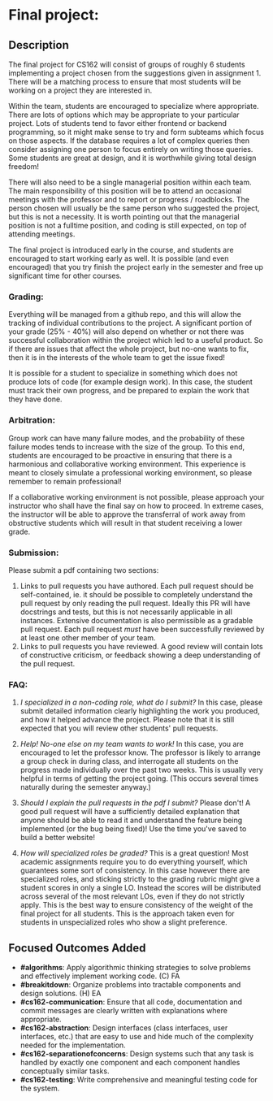 # Final project:
## Description

The final project for CS162 will consist of groups of roughly 6 students 
implementing a project chosen from the suggestions given in assignment 1. 
There will be a matching process to ensure that most students will be working
on a project they are interested in.

Within the team, students are encouraged to specialize where appropriate. 
There are lots of options which may be appropriate to your particular project.
Lots of students tend to favor either frontend or backend programming, so
it might make sense to try and form subteams which focus on those aspects. 
If the database requires a lot of complex queries then consider assigning 
one person to focus entirely on writing those queries. Some students are 
great at design, and it is worthwhile giving total design freedom!

There will also need to be a single managerial position within each team.
The main responsibility of this position will be to attend an occasional 
meetings with the professor and to report or progress / roadblocks. The 
person chosen will usually be the same person who suggested the project,
but this is not a necessity. It is worth pointing out that the managerial
position is not a fulltime position, and coding is still expected, on top
of attending meetings.

The final project is introduced early in the course, and students are encouraged
to start working early as well. It is possible (and even encouraged) that you
try finish the project early in the semester and free up significant time for
other courses.

### Grading:
Everything will be managed from a github repo, and this will allow the tracking
of individual contributions to the project.
A significant portion of your grade (25% - 40%) will also depend on whether or
not there was successful collaboration within the project which led to a useful
product. So if there are issues that affect the whole project, but no-one wants 
to fix, then it is in the interests of the whole team to get the issue fixed!

It is possible for a student to specialize in something which does not produce
lots of code (for example design work). In this case, the student must track
their own progress, and be prepared to explain the work that they have done.

### Arbitration:
Group work can have many failure modes, and the probability of these failure
modes tends to increase with the size of the group. To this end, students are
encouraged to be proactive in ensuring that there is a harmonious and
collaborative working environment. This experience is meant to closely simulate
a professional working environment, so please remember to remain professional!

If a collaborative working environment is not possible, please approach your
instructor who shall have the final say on how to proceed. In extreme cases, the
instructor will be able to approve the transferral of work away from obstructive
students which will result in that student receiving a lower grade.

### Submission:
Please submit a pdf containing two sections:
1. Links to pull requests you have authored. Each pull request
should be self-contained, ie. it should be possible to completely understand 
the pull request by only reading the pull request. Ideally this PR will have
docstrings and tests, but this is not necessarily applicable in all instances. Extensive 
documentation is also permissible as a gradable pull request. Each pull 
request *must* have been successfully reviewed by at least one other member of
your team.
2. Links to pull requests you have reviewed. A good review will contain
lots of constructive criticism, or feedback showing a deep understanding of the
pull request.

### FAQ:
1. *I specialized in a non-coding role, what do I submit?* 
In this case, please submit detailed information clearly highlighting the work 
you produced, and how it helped advance the project. Please note that it is 
still expected that you will review other students' pull requests.

2. *Help! No-one else on my team wants to work!* 
In this case, you are encouraged to let the professor know. The professor is 
likely to arrange a group check in during class, and interrogate all students 
on the progress made individually over the past two weeks. This is usually 
very helpful in terms of getting the project going. (This occurs several times 
naturally during the semester anyway.)

3. *Should I explain the pull requests in the pdf I submit?*
Please don't! A good pull request will have a sufficiently detailed explanation
that anyone should be able to read it and understand the feature being implemented
(or the bug being fixed)! Use the time you've saved to build a better website!

4. *How will specialized roles be graded?*
This is a great question! Most academic assignments require you to do everything
yourself, which guarantees some sort of consistency. In this case however there
are specialized roles, and sticking strictly to the grading rubric might give a student
scores in only a single LO. Instead the scores will be distributed across several of
the most relevant LOs, even if they do not strictly apply. This is the best way to
ensure consistency of the weight of the final project for all students. This is the
approach taken even for students in unspecialized roles who show a slight preference.

## Focused Outcomes Added

- **#algorithms**: Apply algorithmic thinking strategies to solve problems and 
effectively implement working code. (C) FA
- **#breakitdown**: Organize problems into tractable components and design 
solutions. (H) EA
- **#cs162-communication**: Ensure that all code, documentation and commit 
messages are clearly written with explanations where appropriate.
- **#cs162-abstraction**: Design interfaces (class interfaces, user interfaces, 
etc.) that are easy to use and hide much of the complexity needed for the 
implementation.
- **#cs162-separationofconcerns**: Design systems such that any task is handled by 
exactly one component and each component handles conceptually similar tasks.
- **#cs162-testing**: Write comprehensive and meaningful testing code for the system.
